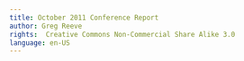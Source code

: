 ```yaml
---
title: October 2011 Conference Report
author: Greg Reeve
rights:  Creative Commons Non-Commercial Share Alike 3.0
language: en-US
---
```

